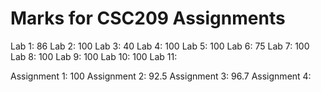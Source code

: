 # Marks for CSC209 Assignments 
Lab 1: 86
Lab 2: 100 
Lab 3: 40
Lab 4: 100
Lab 5: 100
Lab 6: 75
Lab 7: 100
Lab 8: 100
Lab 9: 100
Lab 10: 100
Lab 11:

Assignment 1: 100
Assignment 2: 92.5
Assignment 3: 96.7
Assignment 4:
